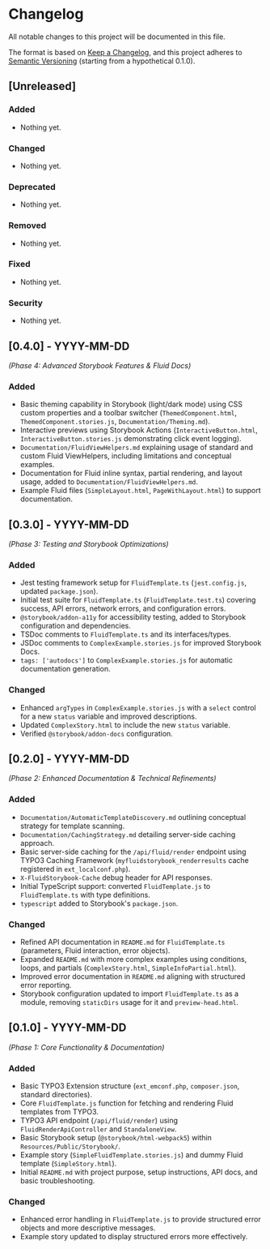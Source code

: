 # Changelog

All notable changes to this project will be documented in this file.

The format is based on [Keep a Changelog](https://keepachangelog.com/en/1.0.0/),
and this project adheres to [Semantic Versioning](https://semver.org/spec/v2.0.0.html) (starting from a hypothetical 0.1.0).

## [Unreleased]

### Added
- Nothing yet.

### Changed
- Nothing yet.

### Deprecated
- Nothing yet.

### Removed
- Nothing yet.

### Fixed
- Nothing yet.

### Security
- Nothing yet.

## [0.4.0] - YYYY-MM-DD
*(Phase 4: Advanced Storybook Features & Fluid Docs)*

### Added
- Basic theming capability in Storybook (light/dark mode) using CSS custom properties and a toolbar switcher (`ThemedComponent.html`, `ThemedComponent.stories.js`, `Documentation/Theming.md`).
- Interactive previews using Storybook Actions (`InteractiveButton.html`, `InteractiveButton.stories.js` demonstrating click event logging).
- `Documentation/FluidViewHelpers.md` explaining usage of standard and custom Fluid ViewHelpers, including limitations and conceptual examples.
- Documentation for Fluid inline syntax, partial rendering, and layout usage, added to `Documentation/FluidViewHelpers.md`.
- Example Fluid files (`SimpleLayout.html`, `PageWithLayout.html`) to support documentation.

## [0.3.0] - YYYY-MM-DD
*(Phase 3: Testing and Storybook Optimizations)*

### Added
- Jest testing framework setup for `FluidTemplate.ts` (`jest.config.js`, updated `package.json`).
- Initial test suite for `FluidTemplate.ts` (`FluidTemplate.test.ts`) covering success, API errors, network errors, and configuration errors.
- `@storybook/addon-a11y` for accessibility testing, added to Storybook configuration and dependencies.
- TSDoc comments to `FluidTemplate.ts` and its interfaces/types.
- JSDoc comments to `ComplexExample.stories.js` for improved Storybook Docs.
- `tags: ['autodocs']` to `ComplexExample.stories.js` for automatic documentation generation.

### Changed
- Enhanced `argTypes` in `ComplexExample.stories.js` with a `select` control for a new `status` variable and improved descriptions.
- Updated `ComplexStory.html` to include the new `status` variable.
- Verified `@storybook/addon-docs` configuration.

## [0.2.0] - YYYY-MM-DD
*(Phase 2: Enhanced Documentation & Technical Refinements)*

### Added
- `Documentation/AutomaticTemplateDiscovery.md` outlining conceptual strategy for template scanning.
- `Documentation/CachingStrategy.md` detailing server-side caching approach.
- Basic server-side caching for the `/api/fluid/render` endpoint using TYPO3 Caching Framework (`myfluidstorybook_renderresults` cache registered in `ext_localconf.php`).
- `X-FluidStorybook-Cache` debug header for API responses.
- Initial TypeScript support: converted `FluidTemplate.js` to `FluidTemplate.ts` with type definitions.
- `typescript` added to Storybook's `package.json`.

### Changed
- Refined API documentation in `README.md` for `FluidTemplate.ts` (parameters, Fluid interaction, error objects).
- Expanded `README.md` with more complex examples using conditions, loops, and partials (`ComplexStory.html`, `SimpleInfoPartial.html`).
- Improved error documentation in `README.md` aligning with structured error reporting.
- Storybook configuration updated to import `FluidTemplate.ts` as a module, removing `staticDirs` usage for it and `preview-head.html`.

## [0.1.0] - YYYY-MM-DD
*(Phase 1: Core Functionality & Documentation)*

### Added
- Basic TYPO3 Extension structure (`ext_emconf.php`, `composer.json`, standard directories).
- Core `FluidTemplate.js` function for fetching and rendering Fluid templates from TYPO3.
- TYPO3 API endpoint (`/api/fluid/render`) using `FluidRenderApiController` and `StandaloneView`.
- Basic Storybook setup (`@storybook/html-webpack5`) within `Resources/Public/Storybook/`.
- Example story (`SimpleFluidTemplate.stories.js`) and dummy Fluid template (`SimpleStory.html`).
- Initial `README.md` with project purpose, setup instructions, API docs, and basic troubleshooting.

### Changed
- Enhanced error handling in `FluidTemplate.js` to provide structured error objects and more descriptive messages.
- Example story updated to display structured errors more effectively.
